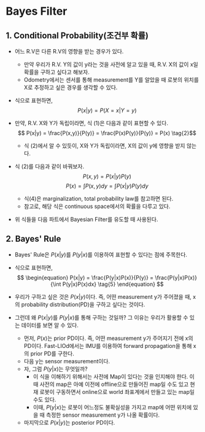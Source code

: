 # Bayes Filter

## 1. Conditional Probability(조건부 확률)
- 어느 R.V은 다른 R.V의 영향을 받는 경우가 있다.
  - 만약 우리가 R.V. Y의 값이 y라는 것을 사전에 알고 있을 때, R.V. X의 값이 x일 확률을 구하고 싶다고 해보자.
  - Odometry에서는 센서를 통해 measurement를 Y를 알았을 때 로봇의 위치를 X로 추정하고 싶은 경우를 생각할 수 있다.
- 식으로 표현하면,
$$ 
\begin{equation} 
    P(x|y) = P(X=x|Y=y) 
    \tag{1} 
\end{equation}
$$


- 만약, R.V. X와 Y가 독립이라면, 식 (1)은 다음과 같이 표현할 수 있다.
    $$ P(x|y) = \frac{P(x,y)}{P(y)} = \frac{P(x)P(y)}{P(y)} = P(x) \tag{2}$$
  - 식 (2)에서 알 수 있듯이, X와 Y가 독립이라면, X의 값이 y에 영향을 받지 않는다.
- 식 (2)를 다음과 같이 바꿔보자. 
   $$ P(x,y) = P(x|y)P(y) \tag{3}$$
   $$ P(x) = \int P(x,y)dy = \int P(x|y)P(y)dy \tag{4}$$
   - 식(4)은 marginalization, total probability law를 참고하면 된다.
   - 참고로, 해당 식은 continuous space에서의 확률을 다루고 있다.
 - 위 식들을 다음 파트에서 Bayesian Filter를 유도할 때 사용된다.


## 2. Bayes' Rule
- Bayes' Rule은 $P(x|y)$를 $P(y|x)$를 이용하여 표현할 수 있다는 점에 주목한다.
- 식으로 표현하면,
$$
\begin{equation}
    P(x|y) = \frac{P(y|x)P(x)}{P(y)} = \frac{P(y|x)P(x)}{\int P(y|x)P(x)dx} \tag{5}
\end{equation}
$$

- 우리가 구하고 싶은 것은 $P(x|y)$이다. 즉, 어떤 measurement y가 주어졌을 때, x의 probability distribution(PD)을 구하고 싶다는 것이다.
- 그런데 왜 $P(x|y)$를 $P(y|x)$를 통해 구하는 것일까? 그 이유는 우리가 활용할 수 있는 데이터를 보면 알 수 있다. 
  - 먼저, $P(x)$는 prior PD이다. 즉, 어떤 measurement y가 주어지기 전에 x의 PD이다. Fast-LIOd에서는 IMU를 이용하여 forward propagation을 통해 x의 prior PD를 구한다.
  - 다음 y는 sensor measurement이다.
  - 자, 그럼 $P(y|x)$는 무엇일까? 
    - 이 식을 이해하기 위해서는 사전에 Map이 있다는 것을 인지해야 한다. 이때 사전의 map은 아예 이전에 offline으로 만들어진 map일 수도 있고 현재 로봇이 구동하면서 online으로 world 좌표계에서 만들고 있는 map일 수도 있다.
    - 이때, $P(y|x)$는 로봇이 어느정도 불확실성을 가지고 map에 어떤 위치에 있을 때 측정한 sensor measurement y가 나올 확률이다.
  - 마지막으로 $P(x|y)$는 posterior PD이다.     


   


